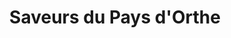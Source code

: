 ---
title: "Saveurs du Pays d'Orthe"
url: /saint-etienne-dorthe/saveurs-du-pays-dorthe/
shop: boulangerie
---
